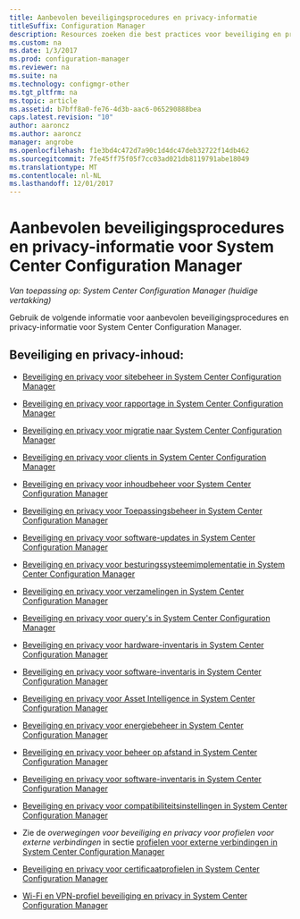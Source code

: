 ```yaml
---
title: Aanbevolen beveiligingsprocedures en privacy-informatie
titleSuffix: Configuration Manager
description: Resources zoeken die best practices voor beveiliging en privacy-informatie voor System Center Configuration Manager bieden.
ms.custom: na
ms.date: 1/3/2017
ms.prod: configuration-manager
ms.reviewer: na
ms.suite: na
ms.technology: configmgr-other
ms.tgt_pltfrm: na
ms.topic: article
ms.assetid: b7bff8a0-fe76-4d3b-aac6-065290888bea
caps.latest.revision: "10"
author: aaroncz
ms.author: aaroncz
manager: angrobe
ms.openlocfilehash: f1e3bd4c472d7a90c1d4dc47deb32722f14db462
ms.sourcegitcommit: 7fe45ff75f05f7cc03ad021db8119791abe18049
ms.translationtype: MT
ms.contentlocale: nl-NL
ms.lasthandoff: 12/01/2017
---
```

# <a name="security-best-practices-and-privacy-information-for-system-center-configuration-manager"></a>Aanbevolen beveiligingsprocedures en privacy-informatie voor System Center Configuration Manager

*Van toepassing op: System Center Configuration Manager (huidige vertakking)*

Gebruik de volgende informatie voor aanbevolen beveiligingsprocedures en privacy-informatie voor System Center Configuration Manager.  

## <a name="security-and-privacy-content"></a>Beveiliging en privacy-inhoud:  

-   [Beveiliging en privacy voor sitebeheer in System Center Configuration Manager](../../../core/plan-design/hierarchy/security-and-privacy-for-site-administration.md)  

-   [Beveiliging en privacy voor rapportage in System Center Configuration Manager](../../../core/servers/manage/security-and-privacy-for-reporting.md)  

-   [Beveiliging en privacy voor migratie naar System Center Configuration Manager](../../../core/migration/security-and-privacy-for-migration.md)  

-   [Beveiliging en privacy voor clients in System Center Configuration Manager](../../../core/clients/deploy/plan/security-and-privacy-for-clients.md)  

-   [Beveiliging en privacy voor inhoudbeheer voor System Center Configuration Manager](../../../core/plan-design/hierarchy/security-and-privacy-for-content-management.md)  

-   [Beveiliging en privacy voor Toepassingsbeheer in System Center Configuration Manager](../../../apps/plan-design/security-and-privacy-for-application-management.md)  

-   [Beveiliging en privacy voor software-updates in System Center Configuration Manager](../../../sum/plan-design/security-and-privacy-for-software-updates.md)  

-   [Beveiliging en privacy voor besturingssysteemimplementatie in System Center Configuration Manager](../../../osd/plan-design/security-and-privacy-for-operating-system-deployment.md)  

-   [Beveiliging en privacy voor verzamelingen in System Center Configuration Manager](../../../core/clients/manage/collections/security-and-privacy-for-collections.md)  

-   [Beveiliging en privacy voor query's in System Center Configuration Manager](../../../core/servers/manage/security-and-privacy-for-queries.md)  

-   [Beveiliging en privacy voor hardware-inventaris in System Center Configuration Manager](../../../core/clients/manage/inventory/security-and-privacy-for-hardware-inventory.md)  

-   [Beveiliging en privacy voor software-inventaris in System Center Configuration Manager](../../../core/clients/manage/inventory/security-and-privacy-for-software-inventory.md)  

-   [Beveiliging en privacy voor Asset Intelligence in System Center Configuration Manager](../../../core/clients/manage/asset-intelligence/security-and-privacy-for-asset-intelligence.md)  

-   [Beveiliging en privacy voor energiebeheer in System Center Configuration Manager](../../../core/clients/manage/power/security-and-privacy-for-power-management.md)  

-   [Beveiliging en privacy voor beheer op afstand in System Center Configuration Manager](../../../core/clients/manage/remote-control/security-and-privacy-for-remote-control.md)  

-   [Beveiliging en privacy voor software-inventaris in System Center Configuration Manager](../../../core/clients/manage/inventory/security-and-privacy-for-software-inventory.md)  

-   [Beveiliging en privacy voor compatibiliteitsinstellingen in System Center Configuration Manager](../../../compliance/plan-design/security-and-privacy-for-compliance-settings.md)  

-   Zie de *overwegingen voor beveiliging en privacy voor profielen voor externe verbindingen* in sectie [profielen voor externe verbindingen in System Center Configuration Manager](/sccm/compliance/deploy-use/create-remote-connection-profiles)  

-   [Beveiliging en privacy voor certificaatprofielen in System Center Configuration Manager](../../../protect/plan-design/security-and-privacy-for-certificate-profiles.md)  

-   [Wi-Fi en VPN-profiel beveiliging en privacy in System Center Configuration Manager](../../../protect/plan-design/security-and-privacy-for-wifi-vpn-profiles.md)  

